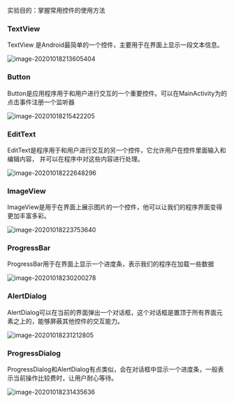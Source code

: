 实验目的：掌握常用控件的使用方法

### TextView

TextView 是Android最简单的一个控件，主要用于在界面上显示一段文本信息。

![image-20201018213605404](https://qiyewuan-1302629736.cos.ap-nanjing.myqcloud.com/img/image-20201018213605404.png)

### Button

Button是应用程序用于和用户进行交互的一个重要控件。可以在MainActivity为的点击事件注册一个监听器

![image-20201018215422205](https://qiyewuan-1302629736.cos.ap-nanjing.myqcloud.com/img/image-20201018215422205.png)

### EditText

EditText是程序用于和用户进行交互的另一个控件，它允许用户在控件里面输入和编辑内容，
并可以在程序中对这些内容进行处理。

![image-20201018222648296](https://qiyewuan-1302629736.cos.ap-nanjing.myqcloud.com/img/image-20201018222648296.png)



### ImageView

ImageView是用于在界面上展示图片的一个控件，他可以让我们的程序界面变得更加丰富多彩。

![image-20201018223753640](https://qiyewuan-1302629736.cos.ap-nanjing.myqcloud.com/img/image-20201018223753640.png)

### ProgressBar

ProgressBar用于在界面上显示一个进度条，表示我们的程序在加载一些数据

![image-20201018230200278](https://qiyewuan-1302629736.cos.ap-nanjing.myqcloud.com/img/image-20201018230200278.png)

### AlertDialog

AlertDialog可以在当前的界面弹出一个对话框，这个对话框是置顶于所有界面元素之上的，能够屏蔽其他控件的交互能力。



![image-20201018231212805](https://qiyewuan-1302629736.cos.ap-nanjing.myqcloud.com/img/image-20201018231212805.png)

### ProgressDialog

ProgressDialog和AlertDialog有点类似，会在对话框中显示一个进度条，一般表示当前操作比较费时，让用户耐心等待。

![image-20201018231435636](https://qiyewuan-1302629736.cos.ap-nanjing.myqcloud.com/img/image-20201018231435636.png)